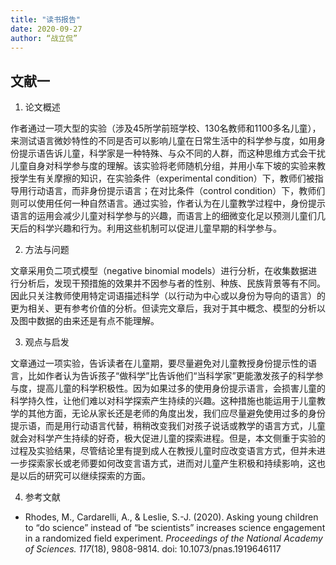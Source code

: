 ```yaml
---
title: "读书报告"
date: 2020-09-27
author: “战立侃”
---
```


## 文献一

1. 论文概述

作者通过一项大型的实验（涉及45所学前班学校、130名教师和1100多名儿童），来测试语言微妙特性的不同是否可以影响儿童在日常生活中的科学参与度，如用身份提示语告诉儿童，科学家是一种特殊、与众不同的人群，而这种思维方式会干扰儿童自身对科学参与度的理解。该实验将老师随机分组，并用小车下坡的实验来教授学生有关摩擦的知识，在实验条件（experimental condition）下，教师们被指导用行动语言，而非身份提示语言；在对比条件（control condition）下，教师们则可以使用任何一种自然语言。通过实验，作者认为在儿童教学过程中，身份提示语言的运用会减少儿童对科学参与的兴趣，而语言上的细微变化足以预测儿童们几天后的科学兴趣和行为。利用这些机制可以促进儿童早期的科学参与。

2. 方法与问题

文章采用负二项式模型（negative binomial models）进行分析，在收集数据进行分析后，发现干预措施的效果并不因参与者的性别、种族、民族背景等有不同。因此只关注教师使用特定词语描述科学（以行动为中心或以身份为导向的语言）的更为相关、更有参考价值的分析。但读完文章后，我对于其中概念、模型的分析以及图中数据的由来还是有点不能理解。

3. 观点与启发

文章通过一项实验，告诉读者在儿童期，要尽量避免对儿童教授身份提示性的语言，比如作者认为告诉孩子“做科学”比告诉他们“当科学家”更能激发孩子的科学参与度，提高儿童的科学积极性。因为如果过多的使用身份提示语言，会损害儿童的科学持久性，让他们难以对科学探索产生持续的兴趣。这种措施也能运用于儿童教学的其他方面，无论从家长还是老师的角度出发，我们应尽量避免使用过多的身份提示语，而是用行动语言代替，稍稍改变我们对孩子说话或教学的语言方式，儿童就会对科学产生持续的好奇，极大促进儿童的探索进程。但是，本文侧重于实验的过程及实验结果，尽管结论里有提到成人在教授儿童时应改变语言方式，但并未进一步探索家长或老师要如何改变言语方式，进而对儿童产生积极和持续影响，这也是以后的研究可以继续探索的方面。

4. 参考文献

- Rhodes, M., Cardarelli, A., & Leslie, S.-J. (2020). Asking young children to “do science” instead of “be scientists” increases science engagement in a randomized field experiment. *Proceedings of the National Academy of Sciences. 117*(18), 9808-9814. doi: 10.1073/pnas.1919646117